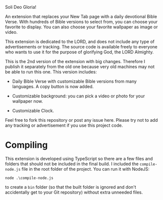 Soli Deo Gloria!

An extension that replaces your New Tab page with a daily devotional Bible Verse.  With hundreds of Bible versions to select from, you can choose your favorite to display. You can also choose your favorite wallpaper as image or video.

This extension is dedicated to the LORD, and does not include any type of advertisements or tracking. The source code is available freely to everyone who wants to use it for the purpose of glorifying God, the LORD Almighty.

This is the 2nd version of the extension with big changes. Therefore I publish it separately from the old one because very old machines may not be able to run this one. This version includes:

- Daily Bible Verse with customizable Bible versions from many languages. A copy button is now added.

- Customizable background: you can pick a video or photo for your wallpaper now.

- Customizable Clock.

Feel free to fork this repository or post any issue here. Please try not to add any tracking or advertisement if you use this project code.

# Compiling

This extension is developed using TypeScript so there are a few files and folders that should not be included in the final build. I included the `compile-node.js` file in the root folder of the project. You can run it with NodeJS:

```
node .\compile-node.js
```

to create a `bin` folder (so that the built folder is ignored and don't accidentally get to your Git repository) without extra unneeded files.
